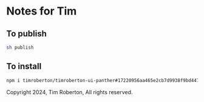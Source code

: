 # Notes for Tim

## To publish

```sh
sh publish
```

## To install

```sh
npm i timroberton/timroberton-ui-panther#17220956aa465e2cb7d9938f9bd4478d3a715648
```

Copyright 2024, Tim Roberton, All rights reserved.
